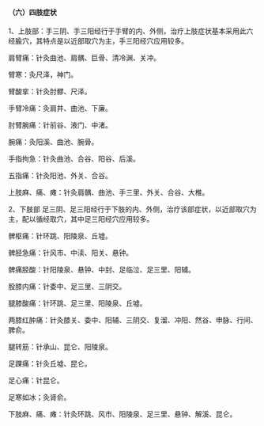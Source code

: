 #### （六）四肢症状

1、上肢部：手三阴、手三阳经行于手臂的内、外侧，治疗上肢症状基本采用此六经腧穴，其特点是以近部取穴为主，手三阳经穴应用较多。

肩臂痛：针灸曲池、肩髃、巨骨、清冷渊、关冲。

臂寒：灸尺泽，神门。

臂酸挛：针灸肘髎、尺泽。

手臂冷痛：灸肩井、曲池、下廉。

肘臂腕痛：针前谷、液门、中渚。

腕痛：灸阳溪、曲池、腕骨。

手指拘急：针灸曲池、合谷、阳谷、后溪。

五指痛：针灸阳池、外关、合谷。

上肢麻、痛、瘫：针灸肩髃、曲池、手三里、外关、合谷、大椎。

2、下肢部  足三阴、足三阳经行于下肢的内、外侧，治疗该部症状，以近部取穴为主，配以循经取穴，其中足三阳经穴应用较多。

髀枢痛：针环跳、阳陵泉、丘墟。

髀胫急痛：针风市、中渎、阳关、悬钟。

髀痛胫酸：针阳陵泉、悬钟、中封、足临泣、足三里、阳辅。

股膝内痛：针委中、足三里、三阴交。

腿膝酸痛：针环跳、足三里、阳陵泉、丘墟。

两膝红肿痛：针灸膝关、委中、阳辅、三阴交、复溜、冲阳、然谷、申脉、行间、脾俞。

腿转筋：针承山、昆仑、阳陵泉。

足踝痛：针灸丘墟、昆仑。

足心痛：针昆仑。

足寒如冰；灸肾俞。

下肢麻、痛、瘫：针灸环跳、风市、阳陵泉、足三里、悬钟、解溪、昆仑。
